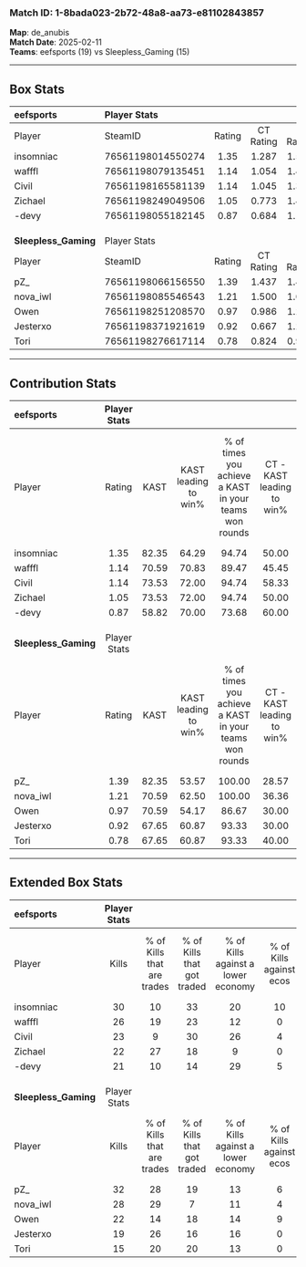 ### Match ID: 1-8bada023-2b72-48a8-aa73-e81102843857  
**Map**: de_anubis  
**Match Date**: 2025-02-11  
**Teams**: eefsports (19) vs Sleepless_Gaming (15)  

---  

## Box Stats  

| **eefsports**        | Player Stats      |        |           |          |       |      |       |         |        |      |     |
| :- | :- | :-: | :-: | :-: | :-: | :-: | :-: | :-: | :-: | :-: | :-: |
| Player               | SteamID           | Rating | CT Rating | T Rating | KAST  | ADR  | Kills | Assists | Deaths | K/D  | HS% |
| insomniac            | 76561198014550274 |  1.35  |   1.287   |  1.548   | 82.35 | 88.9 |  30   |    4    |   24   | 1.25 | 46  |
| wafffl               | 76561198079135451 |  1.14  |   1.054   |  1.438   | 70.59 | 77.2 |  26   |    5    |   23   | 1.13 | 61  |
| Civil                | 76561198165581139 |  1.14  |   1.045   |  1.342   | 73.53 | 84.5 |  23   |    6    |   21   | 1.10 | 47  |
| Zichael              | 76561198249049506 |  1.05  |   0.773   |  1.464   | 73.53 | 65.0 |  22   |    5    |   21   | 1.05 | 40  |
| -devy                | 76561198055182145 |  0.87  |   0.684   |  1.197   | 58.82 | 76.3 |  21   |   10    |   27   | 0.78 | 52  |
|                      |                   |        |           |          |       |      |       |         |        |      |     |
|                      |                   |        |           |          |       |      |       |         |        |      |     |
|                      |                   |        |           |          |       |      |       |         |        |      |     |
| **Sleepless_Gaming** | Player Stats      |        |           |          |       |      |       |         |        |      |     |
| Player               | SteamID           | Rating | CT Rating | T Rating | KAST  | ADR  | Kills | Assists | Deaths | K/D  | HS% |
| pZ_                  | 76561198066156550 |  1.39  |   1.437   |  1.483   | 82.35 | 86.7 |  32   |    4    |   24   | 1.33 | 56  |
| nova_iwl             | 76561198085546543 |  1.21  |   1.500   |  1.073   | 70.59 | 73.9 |  28   |    4    |   21   | 1.33 | 39  |
| Owen                 | 76561198251208570 |  0.97  |   0.986   |  1.283   | 70.59 | 77.4 |  22   |    9    |   28   | 0.79 | 59  |
| Jesterxo             | 76561198371921619 |  0.92  |   0.667   |  1.243   | 67.65 | 66.1 |  19   |    9    |   23   | 0.83 | 57  |
| Tori                 | 76561198276617114 |  0.78  |   0.824   |  0.983   | 67.65 | 70.2 |  15   |   10    |   26   | 0.58 | 40  |
---  

## Contribution Stats  

| **eefsports**        | Player Stats |       |                      |                                                        |                           |                                                             |                          |                                                            |
| :- | :-: | :-: | :-: | :-: | :-: | :-: | :-: | :-: |
| Player               |    Rating    | KAST  | KAST leading to win% | % of times you achieve a KAST in your teams won rounds | CT - KAST leading to win% | CT - % of times you achieve a KAST in your teams won rounds | T - KAST leading to win% | T - % of times you achieve a KAST in your teams won rounds |
| insomniac            |     1.35     | 82.35 |        64.29         |                         94.74                          |           50.00           |                           100.00                            |          78.57           |                           91.67                            |
| wafffl               |     1.14     | 70.59 |        70.83         |                         89.47                          |           45.45           |                            71.43                            |          92.31           |                           100.00                           |
| Civil                |     1.14     | 73.53 |        72.00         |                         94.74                          |           58.33           |                           100.00                            |          84.62           |                           91.67                            |
| Zichael              |     1.05     | 73.53 |        72.00         |                         94.74                          |           50.00           |                            85.71                            |          92.31           |                           100.00                           |
| -devy                |     0.87     | 58.82 |        70.00         |                         73.68                          |           60.00           |                            85.71                            |          80.00           |                           66.67                            |
|                      |              |       |                      |                                                        |                           |                                                             |                          |                                                            |
|                      |              |       |                      |                                                        |                           |                                                             |                          |                                                            |
|                      |              |       |                      |                                                        |                           |                                                             |                          |                                                            |
| **Sleepless_Gaming** | Player Stats |       |                      |                                                        |                           |                                                             |                          |                                                            |
| Player               |    Rating    | KAST  | KAST leading to win% | % of times you achieve a KAST in your teams won rounds | CT - KAST leading to win% | CT - % of times you achieve a KAST in your teams won rounds | T - KAST leading to win% | T - % of times you achieve a KAST in your teams won rounds |
| pZ_                  |     1.39     | 82.35 |        53.57         |                         100.00                         |           28.57           |                           100.00                            |          78.57           |                           100.00                           |
| nova_iwl             |     1.21     | 70.59 |        62.50         |                         100.00                         |           36.36           |                           100.00                            |          84.62           |                           100.00                           |
| Owen                 |     0.97     | 70.59 |        54.17         |                         86.67                          |           30.00           |                            75.00                            |          71.43           |                           90.91                            |
| Jesterxo             |     0.92     | 67.65 |        60.87         |                         93.33                          |           30.00           |                            75.00                            |          84.62           |                           100.00                           |
| Tori                 |     0.78     | 67.65 |        60.87         |                         93.33                          |           40.00           |                           100.00                            |          76.92           |                           90.91                            |
---  

## Extended Box Stats  

| **eefsports**        | Player Stats |                            |                            |                                    |                         |                              |                                 |        |                             |                                     |                          |                               |                            |
| :- | :-: | :-: | :-: | :-: | :-: | :-: | :-: | :-: | :-: | :-: | :-: | :-: | :-: |
| Player               |    Kills     | % of Kills that are trades | % of Kills that got traded | % of Kills against a lower economy | % of Kills against ecos | % of Kills that are flawless | % of Kills that are close duels | Deaths | % of Deaths that get traded | % of Deaths against a lower economy | % of Deaths against ecos | % of Deaths that are flawless | % of Deaths that are close |
| insomniac            |      30      |             10             |             33             |                 20                 |           10            |              57              |               13                |   24   |             17              |                 17                  |            0             |              71               |             4              |
| wafffl               |      26      |             19             |             23             |                 12                 |            0            |              50              |                4                |   23   |             26              |                 17                  |            0             |              57               |             9              |
| Civil                |      23      |             9              |             30             |                 26                 |            4            |              57              |                4                |   21   |             10              |                 24                  |            0             |              38               |             0              |
| Zichael              |      22      |             27             |             18             |                 9                  |            0            |              68              |               14                |   21   |             14              |                 24                  |            0             |              62               |             0              |
| -devy                |      21      |             10             |             14             |                 29                 |            5            |              43              |               10                |   27   |             11              |                 15                  |            0             |              56               |             4              |
|                      |              |                            |                            |                                    |                         |                              |                                 |        |                             |                                     |                          |                               |                            |
|                      |              |                            |                            |                                    |                         |                              |                                 |        |                             |                                     |                          |                               |                            |
|                      |              |                            |                            |                                    |                         |                              |                                 |        |                             |                                     |                          |                               |                            |
| **Sleepless_Gaming** | Player Stats |                            |                            |                                    |                         |                              |                                 |        |                             |                                     |                          |                               |                            |
| Player               |    Kills     | % of Kills that are trades | % of Kills that got traded | % of Kills against a lower economy | % of Kills against ecos | % of Kills that are flawless | % of Kills that are close duels | Deaths | % of Deaths that get traded | % of Deaths against a lower economy | % of Deaths against ecos | % of Deaths that are flawless | % of Deaths that are close |
| pZ_                  |      32      |             28             |             19             |                 13                 |            6            |              53              |                3                |   24   |             17              |                 13                  |            0             |              63               |             4              |
| nova_iwl             |      28      |             29             |             7              |                 11                 |            4            |              64              |                0                |   21   |             19              |                 19                  |            0             |              71               |             5              |
| Owen                 |      22      |             14             |             18             |                 14                 |            9            |              59              |                5                |   28   |             39              |                 14                  |            0             |              68               |             14             |
| Jesterxo             |      19      |             26             |             16             |                 16                 |            0            |              42              |                0                |   23   |             13              |                 13                  |            0             |              43               |             9              |
| Tori                 |      15      |             20             |             20             |                 13                 |            0            |              67              |               13                |   26   |             31              |                 12                  |            0             |              31               |             12             |
